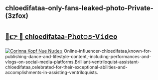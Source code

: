 ## chloedifataa-only-fans​-leaked-photo​-Private-(3zfox)


# <h2><a href="https://mediaupload.pro?title=chloedifataa&ref=git">🔗👉 🔴 chloedifataa-P𝚑ot𝚘𝚜-V𝚒d𝚎o</a></h2>

[![Corinna Kopf Nue Nu𝚍e𝚜](https://i.imgur.com/0qMVB7G.gif)](https://mediaupload.pro?title=chloedifataa&ref=git)
Online-influencer-chloedifataa,known-for-publishing-dance-and-lifestyle-content,-including-performances-and-vlogs-on-social-media-platforms.Brilliant-ventriloquist-assistant-chloedifataa,celebrated-for-their-exceptional-abilities-and-accomplishments-in-assisting-ventriloquists.  